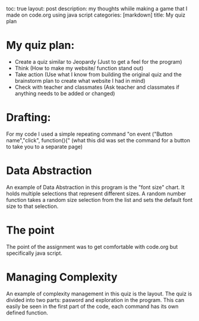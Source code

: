 toc: true
layout: post
description: my thoughts whiile making a game that I made on code.org using java script
categories: [markdown]
title: My quiz plan

# My quiz plan:
 
-  Create a quiz similar to Jeopardy 
(Just to get a feel for the program)
-  Think
(How to make my website/ function stand out)
-  Take action
(Use what I know from building the original quiz and the brainstorm plan to create what website I had in mind)
-  Check with teacher and classmates
(Ask teacher and classmates if anything needs to be added or changed)
 
# Drafting:
 
For my code I used a simple repeating command "on event ("Button name","click", function(){"
    (what this did was set the command for a button to take you to a separate page)
 
# Data Abstraction
 
An example of Data Abstraction in this program is the "font size" chart. It holds multiple selections that represent different sizes. A random number function takes a random size selection from the list and sets the default font size to that selection.
 
# The point
 
 The point of the assignment was to get comfortable with code.org but specifically java script.
 
 # Managing Complexity
 
 An example of complexity management in this quiz is the layout. The quiz is divided into two parts: pasword and exploration in the program. This can easily be seen in the first part of the code, each command has its own defined function.
